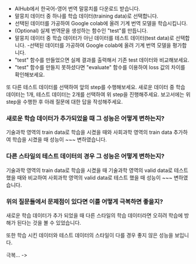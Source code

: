 - AIHub에서 한국어-영어 번역 말뭉치를 다운로드 받습니다.
- 말뭉치 데이터 중 하나를 학습 데이터(training data)로 선택합니다.
- 선택된 데이터를 가공하여 Google colab에 올려 기계 번역 모델을 학습시킵니다.
- (Optional) 실제 번역문을 생성하는 함수인 "test"를 만듭니다.
- 말뭉치 데이터 중 학습 데이터가 아닌 데이터를 테스트 데이터(test data)로 선택합니다.
 -선택된 데이터를 가공하여 Google colab에 올려 기계 번역 모델을 평가합니다.
- "test" 함수를 만들었으면 실제 결과를 출력해서 기존 test 데이터와 비교해보세요.
- "test" 함수를 만들지 못하셨다면 "evaluate" 함수를 이용하여 loss 값의 차이를 확인해보세요.

또 다른 테스트 데이터를 선택하여 앞의 step를 수행해보세요.
새로운 데이터 중 학습 데이터는 1개, 테스트 데이터는 2개를 선택하여 위 step을 진행해주세요. 보고서에는 위 step을 수행한 후 아래 질문에 대한 답을 작성해주세요.

### 새로운 학습 데이터가 추가되었을 때 그 성능은 어떻게 변하는지?

기술과학 영역의 train data로 학습을 시켰을 때와 사회과학 영역의 train data 추가하여 학습을 시켰을 때 성능이 ~~~ 변하였습니다.

### 다른 스타일의 테스트 데이터의 경우 그 성능은 어떻게 변하는지?

기술과학 영역의 train data로 학습을 시켰을 때 기술과학 영역의 valid data로 테스트 했을 때와 비교하여 사회과학 영역의 valid data로 테스트 했을 때 성능이 ~~~ 변하였습니다.

### 위의 질문들에서 문제점이 있다면 이를 어떻게 극복하면 좋을지?

새로운 학습 데이터가 추가 되었을 때 다른 스타일의 학습 데이터라면 오히려 학습에 방해가 된다는 것을 볼 수 있었습니다.

또한 학습 시킨 데이터와 테스트 데이터의 스타일이 다를 경우 좋지 않은 성능을 보입니다.

극복... ->

